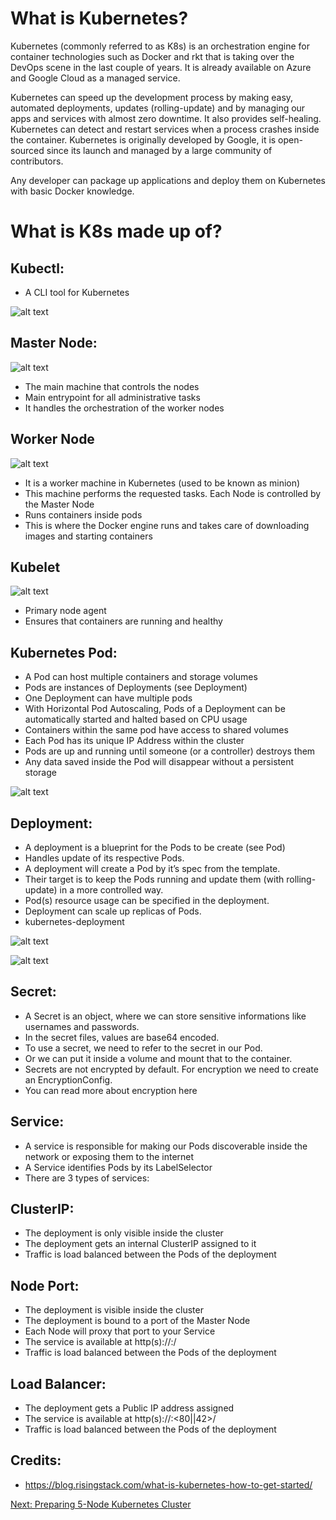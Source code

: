 # What is Kubernetes?

Kubernetes (commonly referred to as K8s) is an orchestration engine for container technologies such as Docker and rkt that is taking over the DevOps scene in the last couple of years. It is already available on Azure and Google Cloud as a managed service.

Kubernetes can speed up the development process by making easy, automated deployments, updates (rolling-update) and by managing our apps and services with almost zero downtime. It also provides self-healing. Kubernetes can detect and restart services when a process crashes inside the container. Kubernetes is originally developed by Google, it is open-sourced since its launch and managed by a large community of contributors.

Any developer can package up applications and deploy them on Kubernetes with basic Docker knowledge.

# What is K8s made up of?

## Kubectl:

- A CLI tool for Kubernetes

![alt text](https://raw.githubusercontent.com/ajeetraina/kubernetes101/master/architecture/kubernetes-kubectl.png)



## Master Node:

![alt text](https://raw.githubusercontent.com/ajeetraina/kubernetes101/master/architecture/kubernetes-kubelet.png)

- The main machine that controls the nodes
- Main entrypoint for all administrative tasks
- It handles the orchestration of the worker nodes

## Worker Node

![alt text](https://raw.githubusercontent.com/ajeetraina/kubernetes101/master/architecture/kubernetes-worker-node.png)

- It is a worker machine in Kubernetes (used to be known as minion)
- This machine performs the requested tasks. Each Node is controlled by the Master Node
- Runs containers inside pods
- This is where the Docker engine runs and takes care of downloading images and starting containers

## Kubelet

![alt text](https://raw.githubusercontent.com/ajeetraina/kubernetes101/master/architecture/kubernetes-kubelet.png)

- Primary node agent
- Ensures that containers are running and healthy

## Kubernetes Pod:

- A Pod can host multiple containers and storage volumes
- Pods are instances of Deployments (see Deployment)
- One Deployment can have multiple pods
- With Horizontal Pod Autoscaling, Pods of a Deployment can be automatically started and halted based on CPU usage
- Containers within the same pod have access to shared volumes
- Each Pod has its unique IP Address within the cluster
- Pods are up and running until someone (or a controller) destroys them
- Any data saved inside the Pod will disappear without a persistent storage

![alt text](https://raw.githubusercontent.com/ajeetraina/kubernetes101/master/architecture/kubernetes-pod-new.png)


## Deployment:

- A deployment is a blueprint for the Pods to be create (see Pod)
- Handles update of its respective Pods.
- A deployment will create a Pod by it’s spec from the template.
- Their target is to keep the Pods running and update them (with rolling-update) in a more controlled way.
- Pod(s) resource usage can be specified in the deployment.
- Deployment can scale up replicas of Pods.
- kubernetes-deployment

![alt text](https://raw.githubusercontent.com/ajeetraina/kubernetes101/master/architecture/kubernetes-deployment%20(1).png)

![alt text](https://raw.githubusercontent.com/ajeetraina/kubernetes101/master/architecture/kubernetes-deployment%20(1).png)

## Secret:

- A Secret is an object, where we can store sensitive informations like usernames and passwords.
- In the secret files, values are base64 encoded.
- To use a secret, we need to refer to the secret in our Pod.
- Or we can put it inside a volume and mount that to the container.
- Secrets are not encrypted by default. For encryption we need to create an EncryptionConfig.
- You can read more about encryption here

## Service:

- A service is responsible for making our Pods discoverable inside the network or exposing them to the internet
- A Service identifies Pods by its LabelSelector
- There are 3 types of services:

## ClusterIP:
- The deployment is only visible inside the cluster
- The deployment gets an internal ClusterIP assigned to it
- Traffic is load balanced between the Pods of the deployment

## Node Port:
- The deployment is visible inside the cluster
- The deployment is bound to a port of the Master Node
- Each Node will proxy that port to your Service
- The service is available at http(s)://:/
- Traffic is load balanced between the Pods of the deployment

## Load Balancer:
- The deployment gets a Public IP address assigned
- The service is available at http(s)://:<80||42>/
- Traffic is load balanced between the Pods of the deployment

## Credits:
- https://blog.risingstack.com/what-is-kubernetes-how-to-get-started/

[Next: Preparing 5-Node Kubernetes Cluster](http://dockerlabs.collabnix.com/kubernetes/workshop/kube101.html)
